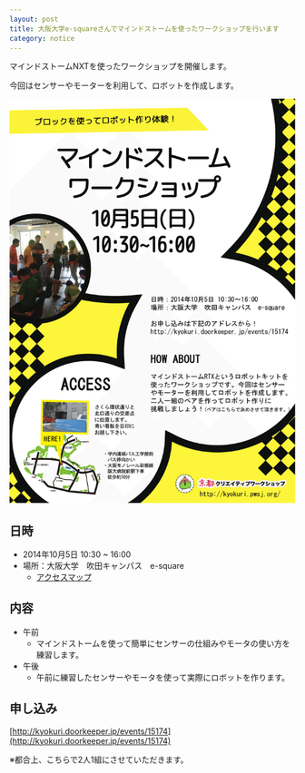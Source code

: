 ```yaml
---
layout: post
title: 大阪大学e-squareさんでマインドストームを使ったワークショップを行います
category: notice
---
```


マインドストームNXTを使ったワークショップを開催します。

今回はセンサーやモーターを利用して、ロボットを作成します。

![](/images/blogs/mindstorm-2014/mindstorm.png)

## 日時

- 2014年10月5日 10:30 ~ 16:00
- 場所：大阪大学　吹田キャンパス　e-square
    - [アクセスマップ](http://e2handai.jp/access)

## 内容

- 午前
    - マインドストームを使って簡単にセンサーの仕組みやモータの使い方を練習します。
- 午後
    - 午前に練習したセンサーやモータを使って実際にロボットを作ります。

## 申し込み

[http://kyokuri.doorkeeper.jp/events/15174](http://kyokuri.doorkeeper.jp/events/15174)

※都合上、こちらで2人1組にさせていただきます。

